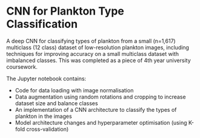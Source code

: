 # CNN for Plankton Type Classification
A deep CNN for classifying types of plankton from a small (n=1,617) multiclass (12 class) dataset of low-resolution plankton images, including techniques for improving accuracy on a small multiclass dataset with imbalanced classes. This was completed as a piece of 4th year university coursework.

The Jupyter notebook contains:
* Code for data loading with image normalisation
* Data augmentation using random rotations and cropping to increase dataset size and balance classes
* An implementation of a CNN architecture to classify the types of plankton in the images
* Model architecture changes and hyperparameter optimisation (using K-fold cross-validation)
